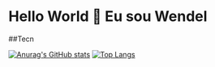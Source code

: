 # Hello World 👋 Eu sou Wendel

##Tecn

[![Anurag's GitHub stats](https://github-readme-stats.vercel.app/api?username=wendelisc12&hide=prs,contribs)](https://github.com/anuraghazra/github-readme-stats)
[![Top Langs](https://github-readme-stats.vercel.app/api/top-langs/?username=wendelisc12&layout=compact)](https://github.com/anuraghazra/github-readme-stats)

